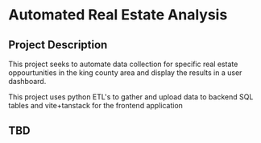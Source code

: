 # Automated Real Estate Analysis
## Project Description
This project seeks to automate data collection for specific real estate oppourtunities in the king county area and display the results in a user dashboard.

This project uses python ETL's to gather and upload data to backend SQL tables and vite+tanstack for the frontend application

## TBD